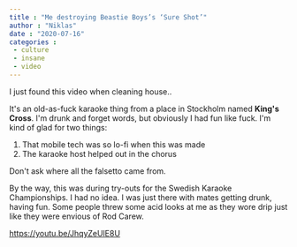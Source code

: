 ```yaml
---
title : "Me destroying Beastie Boys’s ‘Sure Shot’"
author : "Niklas"
date : "2020-07-16"
categories : 
 - culture
 - insane
 - video
---
```


I just found this video when cleaning house..

It's an old-as-fuck karaoke thing from a place in Stockholm named **King's Cross**. I'm drunk and forget words, but obviously I had fun like fuck. I'm kind of glad for two things:

1. That mobile tech was so lo-fi when this was made
2. The karaoke host helped out in the chorus

Don't ask where all the falsetto came from.

By the way, this was during try-outs for the Swedish Karaoke Championships. I had no idea. I was just there with mates getting drunk, having fun. Some people threw some acid looks at me as they wore drip just like they were envious of Rod Carew.

https://youtu.be/JhqyZeUlE8U

